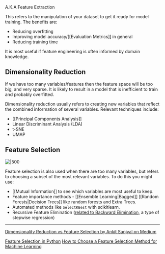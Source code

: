 A.K.A Feature Extraction 

This refers to the manipulation of your dataset to get it ready for model training. The benefits are: 
- Reducing overfitting
- Improving model accuracy/[[Evaluation Metrics]] in general
- Reducing training time

It is most useful if feature engineering is often informed by domain knowledge. 

## Dimensionality Reduction

If we have too many variables/features then the feature space will be too big, and very sparse. It is likely to result in a model that is inefficient to train and probably overfitted. 

Dimensionality reduction usually refers to creating new variables that reflect the combined information of several variables. Relevant techniques include:
- [[Principal Components Analysis]] 
- Linear Discriminant Analysis (LDA)
- t-SNE
- UMAP

## Feature Selection

![|500](https://machinelearningmastery.com/wp-content/uploads/2019/11/Overview-of-Feature-Selection-Techniques3.png)


Feature selection is also used when there are too many variables, but refers to choosing a subset of the most relevant variables. To do this you might use:
- [[Mutual Information]] to see which variables are most useful to keep.
- Feature importance methods - [[Ensemble Learning|Bagged]] [[Random Forests|Decision Trees]] like random forests and Extra Trees.
- Automated methods like `SelectKBest` with scikitlearn.
- Recursive Feature Elimination ([related to Backward Elimination](https://stats.stackexchange.com/questions/450518/rfe-vs-backward-elimination-is-there-a-difference), a type of stepwise regression) 

---

[Dimensionality Reduction vs Feature Selection by Ankit Sanjyal on Medium](https://medium.com/@asanjyal81/dimensionality-reduction-vs-feature-selection-e68f91aa8724)

[Feature Selection in Python](https://machinelearningmastery.com/feature-selection-machine-learning-python/)
[How to Choose a Feature Selection Method for Machine Learning](https://machinelearningmastery.com/feature-selection-with-real-and-categorical-data/)
